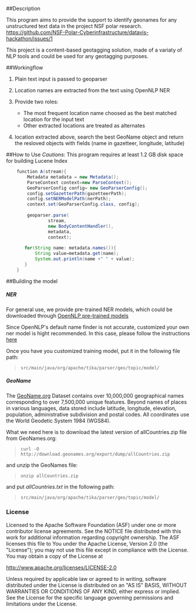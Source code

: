 ##Description

This program aims to provide the support to identify geonames for any unstructured text data in the project NSF polar research. https://github.com/NSF-Polar-Cyberinfrastructure/datavis-hackathon/issues/1

This project is a content-based geotagging solution, made of a variaty of NLP tools and could be used for any geotagging purposes. 

##Workingflow

1. Plain text input is passed to geoparser

2. Location names are extracted from the text using OpenNLP NER

3. Provide two roles: 
	* The most frequent location name choosed as the best matched location for the input text
	* Other extracted locations are treated as alternates 

4. location extracted above, search the best GeoName object and return the resloved objects with fields (name in gazetteer, longitude, latitude)

##How to Use
*Cautions*: This program requires at least 1.2 GB disk space for building Lucene Index

```Java
	function A(stream){
		Metadata metadata = new Metadata();
        ParseContext context=new ParseContext();
        GeoParserConfig config= new GeoParserConfig();
        config.setGazetterPath(gazetteerPath);
        config.setNERModelPath(nerPath);
        context.set(GeoParserConfig.class, config);
               
        geoparser.parse(
                stream,
                new BodyContentHandler(),
                metadata,
                context);
   
       for(String name: metadata.names()){
    	   String value=metadata.get(name);
    	   System.out.println(name +" " + value);    	   
       }
    }
```

##Building the model

##### NER
For general use, we provide pre-trained NER models, which could be downloaded through [OpenNLP pre-trained models](http://opennlp.sourceforge.net/models-1.5/)

Since OpenNLP's default name finder is not accurate, customized your own ner model is hight recommended. In this case, please follow the instructions [here](http://opennlp.apache.org/documentation/1.5.3/manual/opennlp.html#tools.namefind.training)

Once you have you customized training model, put it in the following file path:
>`src/main/java/org/apache/tika/parser/geo/topic/model/`


##### GeoName
The [GeoName.org](http://download.geonames.org/export/dump/) Dataset contains over 10,000,000 geographical names corresponding to over 7,500,000 unique features. Beyond names of places in various languages, data stored include latitude, longitude, elevation, population, administrative subdivision and postal codes. All coordinates use the World Geodetic System 1984 (WGS84).

What we need here is to download the latest version of allCountries.zip file from GeoNames.org:
> `curl -O http://download.geonames.org/export/dump/allCountries.zip`

and unzip the GeoNames file:
> `unzip allCountries.zip`

and put  _allCountries.txt_ in the following path:
> `src/main/java/org/apache/tika/parser/geo/topic/model/`


### License
 Licensed to the Apache Software Foundation (ASF) under one or more
 contributor license agreements. See the NOTICE file distributed with
 this work for additional information regarding copyright ownership.
 The ASF licenses this file to You under the Apache License, Version 2.0
 (the "License"); you may not use this file except in compliance with
 the License. You may obtain a copy of the License at

 http://www.apache.org/licenses/LICENSE-2.0

 Unless required by applicable law or agreed to in writing, software
 distributed under the License is distributed on an "AS IS" BASIS,
 WITHOUT WARRANTIES OR CONDITIONS OF ANY KIND, either express or implied.
 See the License for the specific language governing permissions and
 limitations under the License.
